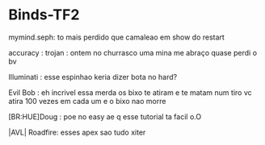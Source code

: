 Binds-TF2
=========

mymind.seph: to mais perdido que camaleao em show do restart

accuracy : trojan : ontem no churrasco uma mina me abraço quase perdi o bv

Illuminati : esse espinhao keria dizer bota no hard?

Evil Bob : eh incrivel essa merda os bixo te atiram e te matam num tiro vc atira 100 vezes em cada um e o bixo nao morre

[BR:HUE]Doug : poe no easy ae q esse tutorial ta facil o.O

|AVL| Roadfire: esses apex sao tudo xiter
